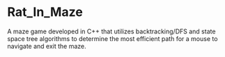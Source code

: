 # Rat_In_Maze

A maze game developed in C++ that utilizes backtracking/DFS and state space tree algorithms to determine the most efficient path for a mouse to navigate and exit the maze.
